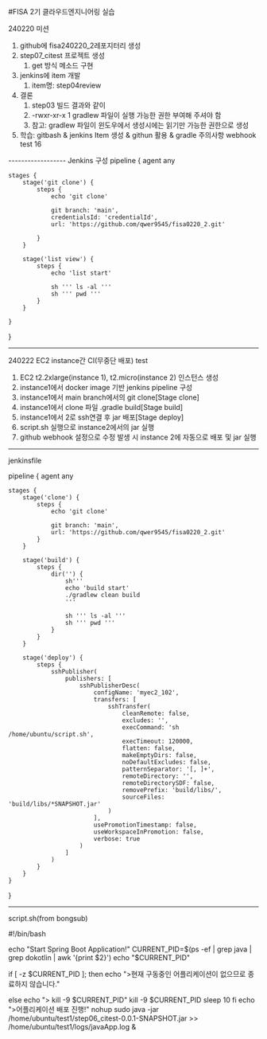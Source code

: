 #FISA 2기 클라우드엔지니어링 실습

240220 미션 

1. github에 fisa240220_2레포지터리 생성
2. step07_citest 프로젝트 생성
    1. get 방식 메소드 구현
3. jenkins에 item 개발
    1. item명: step04review
4. 결론
    1. step03 빌드 결과와 같이
    2. -rwxr-xr-x 1 gradlew 파일이 실행 가능한 권한 부여해 주셔야 함
    3. 참고: gradlew 파일이 윈도우에서 생성시에는 읽기만 가능한 권한으로 생성
5. 학습: gitbash & jenkins Item 생성 & githun 활용 & gradle 주의사항
webhook test 16

------------------ Jenkins 구성
pipeline {
    agent any

    stages {
        stage('git clone') {
            steps {
                echo 'git clone'
                
                git branch: 'main', 
                credentialsId: 'credentialId', 
                url: 'https://github.com/qwer9545/fisa0220_2.git'
                
            }
        }
        
        stage('list view') {
            steps {
                echo 'list start'
                
                sh ''' ls -al '''
                sh ''' pwd '''
            }
        }
        
    }
}


--------------------------------------------------
240222 EC2 instance간 CI(무중단 배포) test
1. EC2 t2.2xlarge(instance 1), t2.micro(instance 2) 인스턴스 생성
2. instance1에서 docker image 기반 jenkins pipeline 구성
3. instance1에서 main branch에서의 git clone[Stage clone]
4. instance1에서 clone 파일 .gradle build[Stage build]
5. instance1에서 2로 ssh연결 후 jar 배포[Stage deploy]
6. script.sh 실행으로 instance2에서의 jar 실행 
7. github webhook 설정으로 수정 발생 시 instance 2에 자동으로 배포 및 jar 실행

------------------------------------------------------------------
jenkinsfile

pipeline {
    agent any
    
    stages {
        stage('clone') {
            steps {
                echo 'git clone'
                
                git branch: 'main', 
                url: 'https://github.com/qwer9545/fisa0220_2.git'
            }
        }
        
        stage('build') {
            steps {
                dir('') {
                    sh'''
                    echo 'build start'
                    ./gradlew clean build
                    '''
                    
                    sh ''' ls -al '''
                    sh ''' pwd '''
                }
            }
        }
        
        stage('deploy') {
            steps {
                sshPublisher(
                    publishers: [
                        sshPublisherDesc(
                            configName: 'myec2_102', 
                            transfers: [
                                sshTransfer(
                                    cleanRemote: false, 
                                    excludes: '', 
                                    execCommand: 'sh /home/ubuntu/script.sh', 
                                    execTimeout: 120000, 
                                    flatten: false, 
                                    makeEmptyDirs: false, 
                                    noDefaultExcludes: false, 
                                    patternSeparator: '[, ]+', 
                                    remoteDirectory: '', 
                                    remoteDirectorySDF: false, 
                                    removePrefix: 'build/libs/', 
                                    sourceFiles: 'build/libs/*SNAPSHOT.jar'
                                )
                            ], 
                            usePromotionTimestamp: false, 
                            useWorkspaceInPromotion: false, 
                            verbose: true
                        )
                    ]
                )
            }
        }
    }
}

------------------------------------------------------------------
script.sh(from bongsub)

#!/bin/bash

echo "Start Spring Boot Application!"
CURRENT_PID=$(ps -ef | grep java | grep dokotlin | awk '{print $2}')
echo "$CURRENT_PID"

 if [ -z $CURRENT_PID ]; then
echo ">현재 구동중인 어플리케이션이 없으므로 종료하지 않습니다."

else
echo "> kill -9 $CURRENT_PID"
kill -9 $CURRENT_PID
sleep 10
fi
 echo ">어플리케이션 배포 진행!"
nohup sudo java -jar /home/ubuntu/test1/step06_citest-0.0.1-SNAPSHOT.jar >> /home/ubuntu/test1/logs/javaApp.log &

